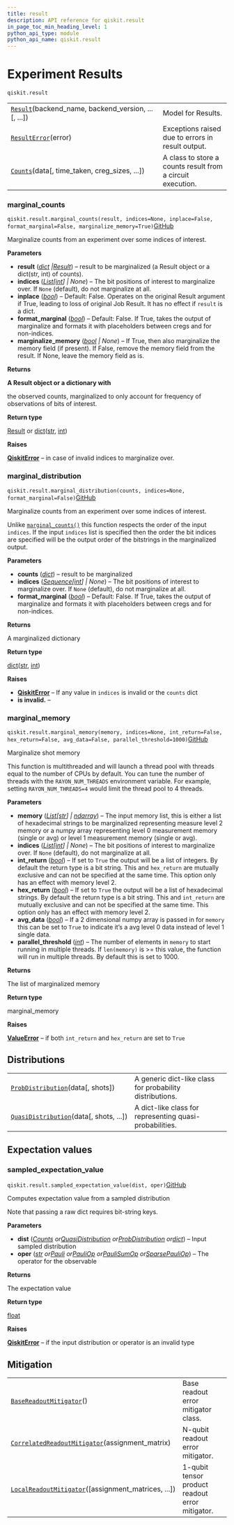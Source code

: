 ```yaml
---
title: result
description: API reference for qiskit.result
in_page_toc_min_heading_level: 1
python_api_type: module
python_api_name: qiskit.result
---
```


<span id="module-qiskit.result" />

<span id="qiskit-result" />

<span id="experiment-results-qiskit-result" />

# Experiment Results

<span id="module-qiskit.result" />

`qiskit.result`

|                                                                                                       |                                                            |
| ----------------------------------------------------------------------------------------------------- | ---------------------------------------------------------- |
| [`Result`](qiskit.result.Result "qiskit.result.Result")(backend\_name, backend\_version, ...\[, ...]) | Model for Results.                                         |
| [`ResultError`](qiskit.result.ResultError "qiskit.result.ResultError")(error)                         | Exceptions raised due to errors in result output.          |
| [`Counts`](qiskit.result.Counts "qiskit.result.Counts")(data\[, time\_taken, creg\_sizes, ...])       | A class to store a counts result from a circuit execution. |

### marginal\_counts

<span id="qiskit.result.marginal_counts" />

`qiskit.result.marginal_counts(result, indices=None, inplace=False, format_marginal=False, marginalize_memory=True)`[GitHub](https://github.com/qiskit/qiskit/tree/stable/0.46/qiskit/result/utils.py "view source code")

Marginalize counts from an experiment over some indices of interest.

**Parameters**

*   **result** ([*dict*](https://docs.python.org/3/library/stdtypes.html#dict "(in Python v3.12)")  *|*[*Result*](qiskit.result.Result "qiskit.result.result.Result")) – result to be marginalized (a Result object or a dict(str, int) of counts).
*   **indices** ([*List*](https://docs.python.org/3/library/typing.html#typing.List "(in Python v3.12)")*\[*[*int*](https://docs.python.org/3/library/functions.html#int "(in Python v3.12)")*] | None*) – The bit positions of interest to marginalize over. If `None` (default), do not marginalize at all.
*   **inplace** ([*bool*](https://docs.python.org/3/library/functions.html#bool "(in Python v3.12)")) – Default: False. Operates on the original Result argument if True, leading to loss of original Job Result. It has no effect if `result` is a dict.
*   **format\_marginal** ([*bool*](https://docs.python.org/3/library/functions.html#bool "(in Python v3.12)")) – Default: False. If True, takes the output of marginalize and formats it with placeholders between cregs and for non-indices.
*   **marginalize\_memory** ([*bool*](https://docs.python.org/3/library/functions.html#bool "(in Python v3.12)") *| None*) – If True, then also marginalize the memory field (if present). If False, remove the memory field from the result. If None, leave the memory field as is.

**Returns**

**A Result object or a dictionary with**

the observed counts, marginalized to only account for frequency of observations of bits of interest.

**Return type**

[Result](qiskit.result.Result "qiskit.result.Result") or [dict](https://docs.python.org/3/library/stdtypes.html#dict "(in Python v3.12)")([str](https://docs.python.org/3/library/stdtypes.html#str "(in Python v3.12)"), [int](https://docs.python.org/3/library/functions.html#int "(in Python v3.12)"))

**Raises**

[**QiskitError**](exceptions#qiskit.exceptions.QiskitError "qiskit.exceptions.QiskitError") – in case of invalid indices to marginalize over.

### marginal\_distribution

<span id="qiskit.result.marginal_distribution" />

`qiskit.result.marginal_distribution(counts, indices=None, format_marginal=False)`[GitHub](https://github.com/qiskit/qiskit/tree/stable/0.46/qiskit/result/utils.py "view source code")

Marginalize counts from an experiment over some indices of interest.

Unlike [`marginal_counts()`](#qiskit.result.marginal_counts "qiskit.result.marginal_counts") this function respects the order of the input `indices`. If the input `indices` list is specified then the order the bit indices are specified will be the output order of the bitstrings in the marginalized output.

**Parameters**

*   **counts** ([*dict*](https://docs.python.org/3/library/stdtypes.html#dict "(in Python v3.12)")) – result to be marginalized
*   **indices** ([*Sequence*](https://docs.python.org/3/library/typing.html#typing.Sequence "(in Python v3.12)")*\[*[*int*](https://docs.python.org/3/library/functions.html#int "(in Python v3.12)")*] | None*) – The bit positions of interest to marginalize over. If `None` (default), do not marginalize at all.
*   **format\_marginal** ([*bool*](https://docs.python.org/3/library/functions.html#bool "(in Python v3.12)")) – Default: False. If True, takes the output of marginalize and formats it with placeholders between cregs and for non-indices.

**Returns**

A marginalized dictionary

**Return type**

[dict](https://docs.python.org/3/library/stdtypes.html#dict "(in Python v3.12)")([str](https://docs.python.org/3/library/stdtypes.html#str "(in Python v3.12)"), [int](https://docs.python.org/3/library/functions.html#int "(in Python v3.12)"))

**Raises**

*   [**QiskitError**](exceptions#qiskit.exceptions.QiskitError "qiskit.exceptions.QiskitError") – If any value in `indices` is invalid or the `counts` dict
*   **is invalid.** –

### marginal\_memory

<span id="qiskit.result.marginal_memory" />

`qiskit.result.marginal_memory(memory, indices=None, int_return=False, hex_return=False, avg_data=False, parallel_threshold=1000)`[GitHub](https://github.com/qiskit/qiskit/tree/stable/0.46/qiskit/result/utils.py "view source code")

Marginalize shot memory

This function is multithreaded and will launch a thread pool with threads equal to the number of CPUs by default. You can tune the number of threads with the `RAYON_NUM_THREADS` environment variable. For example, setting `RAYON_NUM_THREADS=4` would limit the thread pool to 4 threads.

**Parameters**

*   **memory** ([*List*](https://docs.python.org/3/library/typing.html#typing.List "(in Python v3.12)")*\[*[*str*](https://docs.python.org/3/library/stdtypes.html#str "(in Python v3.12)")*] |* [*ndarray*](https://numpy.org/doc/stable/reference/generated/numpy.ndarray.html#numpy.ndarray "(in NumPy v1.26)")) – The input memory list, this is either a list of hexadecimal strings to be marginalized representing measure level 2 memory or a numpy array representing level 0 measurement memory (single or avg) or level 1 measurement memory (single or avg).
*   **indices** ([*List*](https://docs.python.org/3/library/typing.html#typing.List "(in Python v3.12)")*\[*[*int*](https://docs.python.org/3/library/functions.html#int "(in Python v3.12)")*] | None*) – The bit positions of interest to marginalize over. If `None` (default), do not marginalize at all.
*   **int\_return** ([*bool*](https://docs.python.org/3/library/functions.html#bool "(in Python v3.12)")) – If set to `True` the output will be a list of integers. By default the return type is a bit string. This and `hex_return` are mutually exclusive and can not be specified at the same time. This option only has an effect with memory level 2.
*   **hex\_return** ([*bool*](https://docs.python.org/3/library/functions.html#bool "(in Python v3.12)")) – If set to `True` the output will be a list of hexadecimal strings. By default the return type is a bit string. This and `int_return` are mutually exclusive and can not be specified at the same time. This option only has an effect with memory level 2.
*   **avg\_data** ([*bool*](https://docs.python.org/3/library/functions.html#bool "(in Python v3.12)")) – If a 2 dimensional numpy array is passed in for `memory` this can be set to `True` to indicate it’s a avg level 0 data instead of level 1 single data.
*   **parallel\_threshold** ([*int*](https://docs.python.org/3/library/functions.html#int "(in Python v3.12)")) – The number of elements in `memory` to start running in multiple threads. If `len(memory)` is >= this value, the function will run in multiple threads. By default this is set to 1000.

**Returns**

The list of marginalized memory

**Return type**

marginal\_memory

**Raises**

[**ValueError**](https://docs.python.org/3/library/exceptions.html#ValueError "(in Python v3.12)") – if both `int_return` and `hex_return` are set to `True`

## Distributions

|                                                                                                               |                                                          |
| ------------------------------------------------------------------------------------------------------------- | -------------------------------------------------------- |
| [`ProbDistribution`](qiskit.result.ProbDistribution "qiskit.result.ProbDistribution")(data\[, shots])         | A generic dict-like class for probability distributions. |
| [`QuasiDistribution`](qiskit.result.QuasiDistribution "qiskit.result.QuasiDistribution")(data\[, shots, ...]) | A dict-like class for representing quasi-probabilities.  |

## Expectation values

### sampled\_expectation\_value

<span id="qiskit.result.sampled_expectation_value" />

`qiskit.result.sampled_expectation_value(dist, oper)`[GitHub](https://github.com/qiskit/qiskit/tree/stable/0.46/qiskit/result/sampled_expval.py "view source code")

Computes expectation value from a sampled distribution

Note that passing a raw dict requires bit-string keys.

**Parameters**

*   **dist** ([*Counts*](qiskit.result.Counts "qiskit.result.Counts")  *or*[*QuasiDistribution*](qiskit.result.QuasiDistribution "qiskit.result.QuasiDistribution")  *or*[*ProbDistribution*](qiskit.result.ProbDistribution "qiskit.result.ProbDistribution")  *or*[*dict*](https://docs.python.org/3/library/stdtypes.html#dict "(in Python v3.12)")) – Input sampled distribution
*   **oper** ([*str*](https://docs.python.org/3/library/stdtypes.html#str "(in Python v3.12)")  *or*[*Pauli*](qiskit.quantum_info.Pauli "qiskit.quantum_info.Pauli")  *or*[*PauliOp*](qiskit.opflow.primitive_ops.PauliOp "qiskit.opflow.primitive_ops.PauliOp")  *or*[*PauliSumOp*](qiskit.opflow.primitive_ops.PauliSumOp "qiskit.opflow.primitive_ops.PauliSumOp")  *or*[*SparsePauliOp*](qiskit.quantum_info.SparsePauliOp "qiskit.quantum_info.SparsePauliOp")) – The operator for the observable

**Returns**

The expectation value

**Return type**

[float](https://docs.python.org/3/library/functions.html#float "(in Python v3.12)")

**Raises**

[**QiskitError**](exceptions#qiskit.exceptions.QiskitError "qiskit.exceptions.QiskitError") – if the input distribution or operator is an invalid type

## Mitigation

|                                                                                                                                         |                                                 |
| --------------------------------------------------------------------------------------------------------------------------------------- | ----------------------------------------------- |
| [`BaseReadoutMitigator`](qiskit.result.BaseReadoutMitigator "qiskit.result.BaseReadoutMitigator")()                                     | Base readout error mitigator class.             |
| [`CorrelatedReadoutMitigator`](qiskit.result.CorrelatedReadoutMitigator "qiskit.result.CorrelatedReadoutMitigator")(assignment\_matrix) | N-qubit readout error mitigator.                |
| [`LocalReadoutMitigator`](qiskit.result.LocalReadoutMitigator "qiskit.result.LocalReadoutMitigator")(\[assignment\_matrices, ...])      | 1-qubit tensor product readout error mitigator. |

